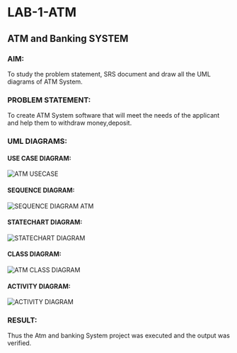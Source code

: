 # LAB-1-ATM
## ATM and Banking SYSTEM
### AIM: 
To study the problem statement, SRS document and draw all the UML diagrams of ATM
System.
### PROBLEM STATEMENT:
To create ATM System software that will meet the needs of the applicant and help them
to withdraw money,deposit.
### UML DIAGRAMS:
#### USE CASE DIAGRAM:
![ATM USECASE](https://github.com/JananiSoundararajan/LAB-1-ATM/assets/119477549/ea5c38c9-d014-4343-b2fa-866fd685c22c)
#### SEQUENCE DIAGRAM:
![SEQUENCE DIAGRAM ATM](https://github.com/JananiSoundararajan/LAB-1-ATM/assets/119477549/12d438f9-a9e9-430d-8639-55d61bba92f1)
#### STATECHART DIAGRAM:
![STATECHART DIAGRAM](https://github.com/JananiSoundararajan/LAB-1-ATM/assets/119477549/02901637-5f50-46ac-8eac-d9726d56d2e4)
#### CLASS DIAGRAM:
![ATM CLASS DIAGRAM](https://github.com/JananiSoundararajan/LAB-1-ATM/assets/119477549/085b5d7d-4498-4ea1-aec7-33c297acb281)
#### ACTIVITY DIAGRAM:
![ACTIVITY DIAGRAM](https://github.com/JananiSoundararajan/LAB-1-ATM/assets/119477549/ad70e9ac-f31e-4962-be50-4330309e1f00)

### RESULT: 
Thus the Atm and banking System project was executed and the output was verified.
